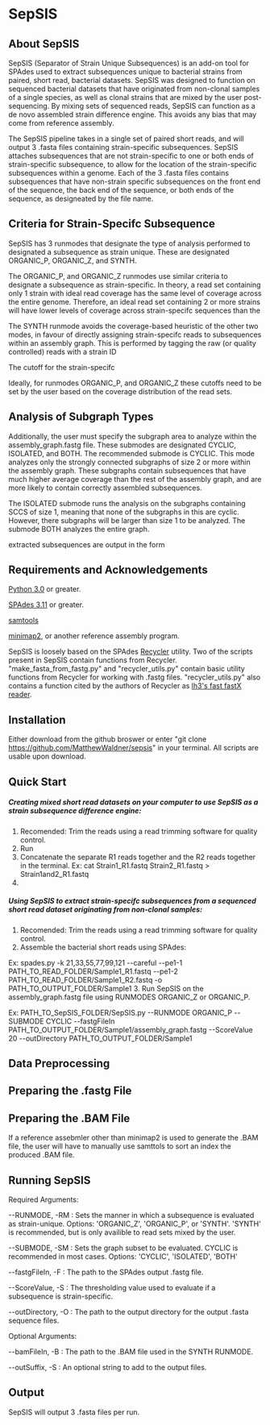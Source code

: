 # SepSIS

## About SepSIS

SepSIS (Separator of Strain Unique Subsequences) is an add-on tool for SPAdes used to extract subsequences unique to bacterial strains from paired, short read, bacterial datasets. SepSIS was designed to function on sequenced bacterial datasets that have originated from non-clonal samples of a single species, as well as clonal strains that are mixed by the user post-sequencing. By mixing sets of sequenced reads, SepSIS can function as a de novo assembled strain difference engine. This avoids any bias that may come from reference assembly. 

The SepSIS pipeline takes in a single set of paired short reads, and will output 3 .fasta files containing strain-specific subsequences. SepSIS attaches subsequences that are not strain-specific to one or both ends of strain-specific subsequence, to allow for the location of the strain-specific subsequences within a genome. Each of the 3 .fasta files contains subsequences that have non-strain specific subsequences on the front end of the sequence, the back end of the sequence, or both ends of the sequence, as designeated by the file name.

## Criteria for Strain-Specifc Subsequence

SepSIS has 3 runmodes that designate the type of analysis performed to designated a subsequence as strain unique. These are designated ORGANIC_P, ORGANIC_Z, and SYNTH. 

The ORGANIC_P, and ORGANIC_Z runmodes use similar criteria to designate a subsequence as strain-specific. In theory, a read set containing only 1 strain with ideal read coverage has the same level of coverage across the entire genome. Therefore, an ideal read set containing 2 or more strains will have lower levels of coverage across strain-specifc sequences than the 

The SYNTH runmode avoids the coverage-based heuristic of the other two modes, in favour of directly assigning strain-specifc reads to subsequences within an assembly graph. This is performed by tagging the raw (or quality controlled) reads with a strain ID 

The cutoff for the strain-specifc 

Ideally, for runmodes ORGANIC_P, and ORGANIC_Z these cutoffs need to be set by the user based on the coverage distribution of the read sets.

## Analysis of Subgraph Types

Additionally, the user must specify the subgraph area to analyze within the assembly_graph.fastg file. These submodes are designated CYCLIC, ISOLATED, and BOTH. The recommended submode is CYCLIC. This mode analyzes only the strongly connected subgraphs of size 2 or more within the assembly graph. These subgraphs contain subsequences that have much higher average coverage than the rest of the assembly graph, and are more likely to contain correctly assembled subsequences. 


The ISOLATED submode runs the analysis on the subgraphs containing SCCS of size 1, meaning that none of the subgraphs in this are cyclic. However, there subgraphs will be larger than size 1 to be analyzed. The submode BOTH analyzes the entire graph.

extracted subsequences are output in the form 

## Requirements and Acknowledgements

[Python 3.0](https://www.python.org/downloads/) or greater.

[SPAdes 3.11](https://github.com/ablab/spades) or greater.

[samtools](http://www.htslib.org/)

[minimap2](https://github.com/lh3/minimap2), or another reference assembly program.

SepSIS is loosely based on the SPAdes [Recycler](https://github.com/Shamir-Lab/Recycler) utility. Two of the scripts present in SepSIS contain functions from Recycler. "make_fasta_from_fastg.py" and "recycler_utils.py" contain basic utility functions from Recycler for working with .fastg files. "recycler_utils.py" also contains a function cited by the authors of Recycler as [lh3's fast fastX reader](https://github.com/lh3/readfq/blob/master/readfq.py).

## Installation

Either download from the github broswer or enter "git clone https://github.com/MatthewWaldner/sepsis" in your terminal. All scripts are usable upon download.

## Quick Start

##### Creating mixed short read datasets on your computer to use SepSIS as a strain subsequence difference engine:

1. Recomended: Trim the reads using a read trimming software for quality control.
2. Run 
3. Concatenate the separate R1 reads together and the R2 reads together in the terminal.
  Ex: cat Strain1_R1.fastq Strain2_R1.fastq > Strain1and2_R1.fastq
4. 

##### Using SepSIS to extract strain-specifc subsequences from a sequenced short read dataset originating from non-clonal samples:

1. Recomended: Trim the reads using a read trimming software for quality control.
2. Assemble the bacterial short reads using SPAdes:
  
  Ex: spades.py -k 21,33,55,77,99,121 --careful --pe1-1 PATH_TO_READ_FOLDER/Sample1_R1.fastq --pe1-2 PATH_TO_READ_FOLDER/Sample1_R2.fastq -o PATH_TO_OUTPUT_FOLDER/Sample1
3. Run SepSIS on the assembly_graph.fastg file using RUNMODES ORGANIC_Z or ORGANIC_P.
  
  Ex: PATH_TO_SepSIS_FOLDER/SepSIS.py --RUNMODE ORGANIC_P --SUBMODE CYCLIC --fastgFileIn PATH_TO_OUTPUT_FOLDER/Sample1/assembly_graph.fastg --ScoreValue 20 --outDirectory PATH_TO_OUTPUT_FOLDER/Sample1

## Data Preprocessing




## Preparing the .fastg File

## Preparing the .BAM File

If a reference assebmler other than minimap2 is used to generate the .BAM file, the user will have to manually use samttols to sort an index the produced .BAM file.

## Running SepSIS


Required Arguments:

--RUNMODE, -RM : Sets the manner in which a subsequence is evaluated as strain-unique. Options: 'ORGANIC_Z', 'ORGANIC_P', or 'SYNTH'. 'SYNTH' is recommended, but is only availible to read sets mixed by the user.

--SUBMODE, -SM : Sets the graph subset to be evaluated. CYCLIC is recommended in most cases. Options: 'CYCLIC', 'ISOLATED', 'BOTH'

--fastgFileIn, -F : The path to the SPAdes output .fastg file.

--ScoreValue, -S : The thresholding value used to evaluate if a subsequence is strain-specific.

--outDirectory, -O : The path to the output directory for the output .fasta sequence files.

Optional Arguments:

--bamFileIn, -B : The path to the .BAM file used in the SYNTH RUNMODE.

--outSuffix, -S : An optional string to add to the output files.


## Output

SepSIS will output 3 .fasta files per run.

